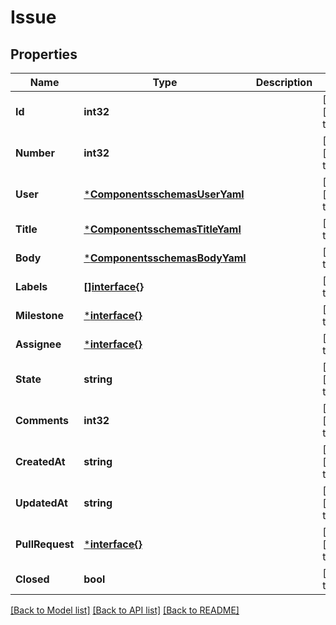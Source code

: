 # Issue

## Properties
Name | Type | Description | Notes
------------ | ------------- | ------------- | -------------
**Id** | **int32** |  | [optional] [default to null]
**Number** | **int32** |  | [optional] [default to null]
**User** | [***ComponentsschemasUserYaml**](./components/schemas/User.yaml.md) |  | [optional] [default to null]
**Title** | [***ComponentsschemasTitleYaml**](./components/schemas/Title.yaml.md) |  | [default to null]
**Body** | [***ComponentsschemasBodyYaml**](./components/schemas/Body.yaml.md) |  | [default to null]
**Labels** | [**[]interface{}**](interface{}.md) |  | [default to null]
**Milestone** | [***interface{}**](interface{}.md) |  | [default to null]
**Assignee** | [***interface{}**](interface{}.md) |  | [default to null]
**State** | **string** |  | [optional] [default to null]
**Comments** | **int32** |  | [optional] [default to null]
**CreatedAt** | **string** |  | [optional] [default to null]
**UpdatedAt** | **string** |  | [optional] [default to null]
**PullRequest** | [***interface{}**](interface{}.md) |  | [optional] [default to null]
**Closed** | **bool** |  | [default to null]

[[Back to Model list]](../README.md#documentation-for-models) [[Back to API list]](../README.md#documentation-for-api-endpoints) [[Back to README]](../README.md)

